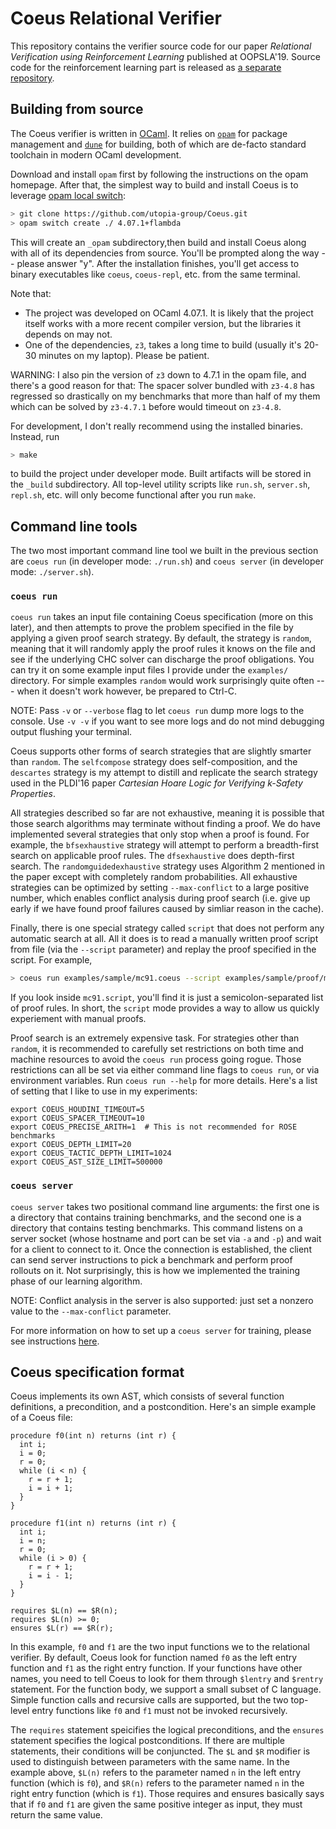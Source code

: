 # Coeus Relational Verifier

This repository contains the verifier source code for our paper *Relational Verification using Reinforcement Learning* published at OOPSLA'19. Source code for the reinforcement learning part is released as [a separate repository](https://github.com/utopia-group/ReCoeus).

## Building from source

The Coeus verifier is written in [OCaml](https://ocaml.org). It relies on [`opam`](https://opam.ocaml.org) for package management and [`dune`](https://dune.readthedocs.io/en/stable/) for building, both of which are de-facto standard toolchain in modern OCaml development.

Download and install `opam` first by following the instructions on the opam homepage. After that, the simplest way to build and install Coeus is to leverage [opam local switch](https://opam.ocaml.org/blog/opam-local-switches/):

```bash
> git clone https://github.com/utopia-group/Coeus.git
> opam switch create ./ 4.07.1+flambda
```
This will create an `_opam` subdirectory,then build and install Coeus along with all of its dependencies from source. You'll be prompted along the way -- please answer "y". After the installation finishes, you'll get access to binary executables like `coeus`, `coeus-repl`, etc. from the same terminal.

Note that:

- The project was developed on OCaml 4.07.1. It is likely that the project itself works with a more recent compiler version, but the libraries it depends on may not.
- One of the dependencies, `z3`, takes a long time to build (usually it's 20-30 minutes on my laptop). Please be patient. 

WARNING: I also pin the version of `z3` down to 4.7.1 in the opam file, and there's a good reason for that: The spacer solver bundled with `z3-4.8` has regressed so drastically on my benchmarks that more than half of my them which can be solved by `z3-4.7.1` before would timeout on `z3-4.8`.  

For development, I don't really recommend using the installed binaries. Instead, run

```bash
> make
```
to build the project under developer mode. Built artifacts will be stored in the `_build` subdirectory. All top-level utility scripts like `run.sh`, `server.sh`, `repl.sh`, etc. will only become functional after you run `make`. 

## Command line tools

The two most important command line tool we built in the previous section are `coeus run` (in developer mode: `./run.sh`) and `coeus server` (in developer mode: `./server.sh`). 

### `coeus run`
`coeus run` takes an input file containing Coeus specification (more on this later), and then attempts to prove the problem specified in the file by applying a given proof search strategy. By default, the strategy is `random`, meaning that it will randomly apply the proof rules it knows on the file and see if the underlying CHC solver can discharge the proof obligations. You can try it on some example input files I provide under the `examples/` directory. For simple examples `random` would work surprisingly quite often --- when it doesn't work however, be prepared to Ctrl-C. 

NOTE: Pass `-v` or `--verbose` flag to let `coeus run` dump more logs to the console. Use `-v -v` if you want to see more logs and do not mind debugging output flushing your terminal.

Coeus supports other forms of search strategies that are slightly smarter than `random`. The `selfcompose` strategy does self-composition, and the `descartes` strategy is my attempt to distill and replicate the search strategy used in the PLDI'16 paper *Cartesian Hoare Logic for Verifying k-Safety Properties*. 

All strategies described so far are not exhaustive, meaning it is possible that those search algorithms may terminate without finding a proof. We do have implemented several strategies that only stop when a proof is found. For example, the `bfsexhaustive` strategy will attempt to perform a breadth-first search on applicable proof rules. The `dfsexhaustive` does depth-first search. The `randomguidedexhaustive` strategy uses Algorithm 2 mentioned in the paper except with completely random probabilities. All exhaustive strategies can be optimized by setting `--max-conflict` to a large positive number, which enables conflict analysis during proof search (i.e. give up early if we have found proof failures caused by simliar reason in the cache).

Finally, there is one special strategy called `script` that does not perform any automatic search at all. All it does is to read a manually written proof script from file (via the `--script` parameter) and replay the proof specified in the script. For example,

```bash
> coeus run examples/sample/mc91.coeus --script examples/sample/proof/mc91.script
```
If you look inside `mc91.script`, you'll find it is just a semicolon-separated list of proof rules. In short, the `script` mode provides a way to allow us quickly experiement with manual proofs.

Proof search is an extremely expensive task. For strategies other than `random`, it is recommended to carefully set restrictions on both time and machine resources to avoid the `coeus run` process going rogue. Those restrictions can all be set via either command line flags to `coeus run`, or via environment variables. Run `coeus run --help` for more details. Here's a list of setting that I like to use in my experiments:

```base
export COEUS_HOUDINI_TIMEOUT=5
export COEUS_SPACER_TIMEOUT=10
export COEUS_PRECISE_ARITH=1  # This is not recommended for ROSE benchmarks
export COEUS_DEPTH_LIMIT=20
export COEUS_TACTIC_DEPTH_LIMIT=1024
export COEUS_AST_SIZE_LIMIT=500000
```

### `coeus server`

`coeus server` takes two positional command line arguments: the first one is a directory that contains training benchmarks, and the second one is a directory that contains testing benchmarks. This command listens on a server socket (whose hostname and port can be set via `-a` and `-p`) and wait for a client to connect to it. Once the connection is established, the client can send server instructions to pick a benchmark and perform proof rollouts on it. Not surprisingly, this is how we implemented the training phase of our learning algorithm.

NOTE: Conflict analysis in the server is also supported: just set a nonzero value to the `--max-conflict` parameter.

For more information on how to set up a `coeus server` for training, please see instructions [here](https://github.com/utopia-group/ReCoeus).

## Coeus specification format

Coeus implements its own AST, which consists of several function definitions, a precondition, and a postcondition. Here's an simple example of a Coeus file:

```
procedure f0(int n) returns (int r) {
  int i;
  i = 0;
  r = 0;
  while (i < n) {
    r = r + 1;
    i = i + 1;
  }
}

procedure f1(int n) returns (int r) {
  int i;
  i = n;
  r = 0;
  while (i > 0) {
    r = r + 1;
    i = i - 1;
  }
}

requires $L(n) == $R(n);
requires $L(n) >= 0;
ensures $L(r) == $R(r);
```

In this example, `f0` and `f1` are the two input functions we to the relational verifier. By default, Coeus look for function named `f0` as the left entry function and `f1` as the right entry function. If your functions have other names, you need to tell Coeus to look for them through `$lentry` and `$rentry` statement. For the function body, we support a small subset of C language. Simple function calls and recursive calls are supported, but the two top-level entry functions like `f0` and `f1` must not be invoked recursively. 

The `requires` statement speicifies the logical preconditions, and the `ensures` statement specifies the logical postconditions. If there are multiple statements, their conditions will be conjuncted. The `$L` and `$R` modifier is used to distinguish between parameters with the same name. In the example above, `$L(n)` refers to the parameter named `n` in the left entry function (which is `f0`), and `$R(n)` refers to the parameter named `n` in the right entry function (which is `f1`). Those requires and ensures basically says that if `f0` and `f1` are given the same positive integer as input, they must return the same value. 
